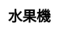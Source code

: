 ---
title: 水果機
layout: fruit_slot
description: 在線免費的水果機遊戲，快來看看你的運氣如何.
js: ["js/game/fruit_slot/fruit_slot.js"]
css: ["css/game/fruit_slot/fruit_slot.css"]
---